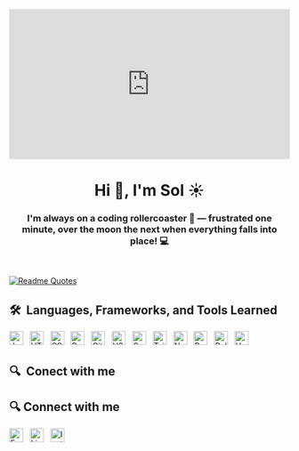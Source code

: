 <div style="width:100%; overflow:hidden;">
  <iframe src="https://giphy.com/embed/L1R1tvI9svkIWwpVYr" width="100%" height="270" frameBorder="0" class="giphy-embed" allowFullScreen></iframe>
</div>
<h1 align="center">Hi 👋, I'm Sol ☀️</h1>
<h3 align="center">I'm always on a coding rollercoaster 🎢 — frustrated one minute, over the moon the next when everything falls into place! 💻</h3>

&nbsp;
&nbsp;

[![Readme Quotes](https://quotes-github-readme.vercel.app/api?type=horizontal&theme=monokai&quote=The%20possible%20is%20done,%20so%20let%27s%20do%20the%20impossible&author=unknown)](https://github.com/piyushsuthar/github-readme-quotes)

## 🛠  Languages, Frameworks, and Tools Learned

<a name="learning-now"></a>

[<img src="https://img.shields.io/badge/JavaScript-F7DF1E?logo=javascript&logoColor=black" alt="JavaScript logo" title="JavaScript" height="25" />][tech_tools_anchor]
&nbsp;
[<img src="https://img.shields.io/badge/HTML5-E34F26?logo=html5&logoColor=white" alt="HTML5 logo" title="HTML5" height="25" />][tech_tools_anchor]
&nbsp;
[<img src="https://img.shields.io/badge/CSS3-1572B6?logo=css3&logoColor=white" alt="CSS3 logo" title="CSS3" height="25"/>][tech_tools_anchor]
&nbsp;
[<img src="https://img.shields.io/badge/React-61DAFB?logo=react&logoColor=black" alt="React logo" title="React" height="25" />][tech_tools_anchor]
&nbsp;
[<img src="https://img.shields.io/badge/Git-F05032?logo=git&logoColor=white" alt="Git logo" title="Git" height="25" />][tech_tools_anchor]
&nbsp;
[<img src="https://img.shields.io/badge/VS%20Code-007ACC?logo=visual-studio-code&logoColor=white" alt="VS Code logo" title="VS Code" height="25" />][tech_tools_anchor]
&nbsp;
[<img src="https://img.shields.io/badge/Sass-CC6699?logo=sass&logoColor=white" alt="Sass logo" title="Sass" height="25" />][tech_tools_anchor]
&nbsp;
[<img src="https://img.shields.io/badge/Tailwind%20CSS-38B2AC?logo=tailwind-css&logoColor=white" alt="Tailwind CSS logo" title="Tailwind CSS" height="25" />][tech_tools_anchor]
&nbsp;
[<img src="https://img.shields.io/badge/Node.js-339933?logo=node.js&logoColor=white" alt="Node.js logo" title="Node.js" height="25" />][tech_tools_anchor]
&nbsp;
[<img src="https://img.shields.io/badge/Bootstrap-563D7C?logo=bootstrap&logoColor=white" alt="Bootstrap logo" title="Bootstrap" height="25" />][learning_next_anchor]
&nbsp;
[<img src="https://img.shields.io/badge/Bulma-00D1B2?logo=bulma&logoColor=white" alt="Bulma logo" title="Bulma" height="25"/>][learning_next_anchor]
&nbsp;
[<img src="https://img.shields.io/badge/Vercel-000000?logo=vercel&logoColor=white" alt="Vercel logo" title="Vercel" height="25" />][tech_tools_anchor]

<a name="learning-next"></a>

<!-- ## 📖  What I am currently learning / improving on -->

<!-- ## 👾  What I am interested in learning at some point -->

## 🔍  Conect with me

## 🔍 Connect with me

[<img src="https://img.shields.io/badge/Email-mariasolgonzalez240%40gmail.com-green" alt="Email badge" title="Email" height="25" />][email_anchor]
&nbsp;
[<img src="https://img.shields.io/badge/LinkedIn-Maria%20Sol%20Gonzalez-blue" alt="LinkedIn badge" title="LinkedIn" height="25" />][linkedin_anchor]
&nbsp;
[<img src="https://img.shields.io/badge/Instagram-Solg.24-purple" alt="Instagram badge" title="Instagram" height="25" />][instagram_anchor]

[tech_tools_anchor]: #--
[learning_now_anchor]: #learning-now
[learning_next_anchor]: #learning-next
[email_anchor]: mailto:mariasolgonzalez240@gmail.com
[linkedin_anchor]: https://www.linkedin.com/in/sol-gonz%C3%A1lez-8967b5139/
[instagram_anchor]: https://www.instagram.com/solg.24/
